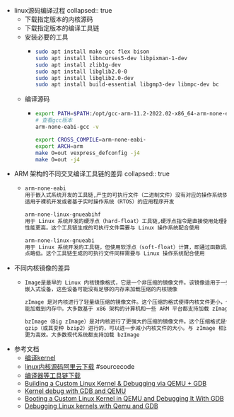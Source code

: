 - linux源码编译过程
  collapsed:: true
	- 下载指定版本的内核源码
	- 下载指定版本的编译工具链
	- 安装必要的工具
		- ```bash
		  sudo apt install make gcc flex bison
		  sudo apt install libncurses5-dev libpixman-1-dev
		  sudo apt install zlib1g-dev
		  sudo apt install libglib2.0-0
		  sudo apt install libglib2.0-dev
		  sudo apt install build-essential libgmp3-dev libmpc-dev bc
		  ```
	- 编译源码
		- ```bash
		  export PATH=$PATH:/opt/gcc-arm-11.2-2022.02-x86_64-arm-none-eabi/bin
		  # 查看gcc版本
		  arm-none-eabi-gcc -v
		  
		  export CROSS_COMPILE=arm-none-eabi-
		  export ARCH=arm
		  make O=out vexpress_defconfig -j4
		  make O=out -j4
		  ```
- ARM 架构的不同交叉编译工具链的差异
  collapsed:: true
	- ```bash
	  arm-none-eabi
	  用于嵌入式系统开发的工具链,产生的可执行文件（二进制文件）没有对应的操作系统依赖，
	  适用于裸机开发或者基于实时操作系统（RTOS）的应用程序开发
	  
	  arm-none-linux-gnueabihf
	  用于 Linux 系统开发的硬浮点（hard-float）工具链,硬浮点指令是直接使用处理器的硬件浮点寄存器进行计算，
	  性能更高。这个工具链生成的可执行文件需要与 Linux 操作系统配合使用
	  
	  arm-none-linux-gnueabi
	  用于 Linux 系统开发的工具链，但使用软浮点（soft-float）计算，即通过函数调用来模拟浮点运算，性能较硬浮
	  点略低。这个工具链生成的可执行文件同样需要与 Linux 操作系统配合使用
	  ```
- 不同内核镜像的差异
	- ```bash
	  Image是最早的 Linux 内核镜像格式，它是一个非压缩的镜像文件。该镜像适用于一些较旧的硬件平台或
	  嵌入式设备，这些设备可能没有足够的内存来加载压缩的内核镜像
	  
	  zImage 是对内核进行了轻量级压缩的镜像文件。这个压缩的格式使得内核文件更小，但仍然需要解压缩才
	  能加载到内存中。大多数基于 x86 架构的计算机和一些 ARM 平台都支持加载 zImage
	  
	  bzImage（Big zImage）是对内核进行了更强大的压缩的镜像文件。这个压缩格式是使用 GNU 压缩工具 
	  gzip（或其变种 bzip2）进行的，可以进一步减小内核文件的大小。与 zImage 相比，bzImage 的压缩
	  更为高效。大多数现代系统都支持加载 bzImage
	  ```
- 参考文档
	- [编译kernel](https://five2hill.gitee.io/ebook/doc/linux-build.html)
	- [linux内核源码阿里云下载](https://mirrors.aliyun.com/linux-kernel/) #sourcecode
	- [编译器等工具链下载](https://mirrors.aliyun.com/armbian-releases/_toolchain/)
	- [Building a Custom Linux Kernel & Debugging via QEMU + GDB](https://www.josehu.com/memo/2021/01/02/linux-kernel-build-debug.html)
	- [Kernel debug with GDB and QEMU](https://mhcerri.github.io/posts/kernel-debug-with-gdb-and-qemu/)
	- [Booting a Custom Linux Kernel in QEMU and Debugging It With GDB](http://nickdesaulniers.github.io/blog/2018/10/24/booting-a-custom-linux-kernel-in-qemu-and-debugging-it-with-gdb/)
	- [Debugging Linux kernels with Qemu and GDB](https://www.sobyte.net/post/2022-02/debug-linux-kernel-with-qemu-and-gdb/)